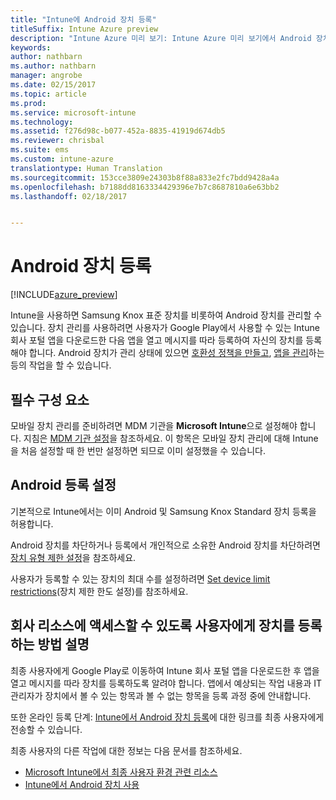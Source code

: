 ```yaml
---
title: "Intune에 Android 장치 등록"
titleSuffix: Intune Azure preview
description: "Intune Azure 미리 보기: Intune Azure 미리 보기에서 Android 장치를 등록하는 방법을 알아봅니다."
keywords: 
author: nathbarn
ms.author: nathbarn
manager: angrobe
ms.date: 02/15/2017
ms.topic: article
ms.prod: 
ms.service: microsoft-intune
ms.technology: 
ms.assetid: f276d98c-b077-452a-8835-41919d674db5
ms.reviewer: chrisbal
ms.suite: ems
ms.custom: intune-azure
translationtype: Human Translation
ms.sourcegitcommit: 153cce3809e24303b8f88a833e2fc7bdd9428a4a
ms.openlocfilehash: b7188dd8163334429396e7b7c8687810a6e63bb2
ms.lasthandoff: 02/18/2017


---
```


# <a name="enroll-android-devices"></a>Android 장치 등록

[!INCLUDE[azure_preview](../includes/azure_preview.md)]

Intune을 사용하면 Samsung Knox 표준 장치를 비롯하여 Android 장치를 관리할 수 있습니다. 장치 관리를 사용하려면 사용자가 Google Play에서 사용할 수 있는 Intune 회사 포털 앱을 다운로드한 다음 앱을 열고 메시지를 따라 등록하여 자신의 장치를 등록해야 합니다. Android 장치가 관리 상태에 있으면 [호환성 정책을 만들고](https://docs.microsoft.com/intune-azure/set-device-compliance/create-a-compliance-policy-for-android), [앱을 관리](https://docs.microsoft.com/intune-azure/manage-apps/what-is-app-management)하는 등의 작업을 할 수 있습니다.

## <a name="prerequisite"></a>필수 구성 요소

모바일 장치 관리를 준비하려면 MDM 기관을 **Microsoft Intune**으로 설정해야 합니다. 지침은 [MDM 기관 설정](set-mdm-authority.md)을 참조하세요. 이 항목은 모바일 장치 관리에 대해 Intune을 처음 설정할 때 한 번만 설정하면 되므로 이미 설정했을 수 있습니다. 

## <a name="set-up-android-enrollment"></a>Android 등록 설정

기본적으로 Intune에서는 이미 Android 및 Samsung Knox Standard 장치 등록을 허용합니다. 

Android 장치를 차단하거나 등록에서 개인적으로 소유한 Android 장치를 차단하려면 [장치 유형 제한 설정](https://docs.microsoft.com/intune-azure/enroll-devices/set-enrollment-restrictions#set-device-type-restrictions)을 참조하세요. 

사용자가 등록할 수 있는 장치의 최대 수를 설정하려면 [Set device limit restrictions](https://docs.microsoft.com/intune-azure/enroll-devices/set-enrollment-restrictions#set-device-limit-restrictions)(장치 제한 한도 설정)를 참조하세요.

## <a name="tell-your-users-how-to-enroll-their-devices-to-access-company-resources"></a>회사 리소스에 액세스할 수 있도록 사용자에게 장치를 등록하는 방법 설명

최종 사용자에게 Google Play로 이동하여 Intune 회사 포털 앱을 다운로드한 후 앱을 열고 메시지를 따라 장치를 등록하도록 알려야 합니다. 앱에서 예상되는 작업 내용과 IT 관리자가 장치에서 볼 수 있는 항목과 볼 수 없는 항목을 등록 과정 중에 안내합니다.

또한 온라인 등록 단계: [Intune에서 Android 장치 등록](https://docs.microsoft.com/intune/enduser/enroll-your-device-in-intune-android)에 대한 링크를 최종 사용자에게 전송할 수 있습니다. 

최종 사용자의 다른 작업에 대한 정보는 다음 문서를 참조하세요.

- [Microsoft Intune에서 최종 사용자 환경 관련 리소스](https://docs.microsoft.com/intune/deploy-use/what-to-tell-your-end-users-about-using-microsoft-intune)
- [Intune에서 Android 장치 사용](https://docs.microsoft.com/intune/enduser/using-your-android-device-with-intune)
